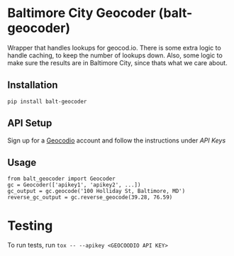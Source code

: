 # Baltimore City Geocoder (balt-geocoder)
Wrapper that handles lookups for geocod.io. There is some extra logic to handle caching, to keep the number of lookups down. Also, some logic to make sure the results are in Baltimore City, since thats what we care about. 

## Installation
`pip install balt-geocoder`

## API Setup
Sign up for a [Geocodio](https://www.geocod.io/) account and follow the instructions under *API Keys* 

## Usage

    from balt_geocoder import Geocoder
    gc = Geocoder(['apikey1', 'apikey2', ...])
    gc_output = gc.geocode('100 Holliday St, Baltimore, MD')
    reverse_gc_output = gc.reverse_geocode(39.28, 76.59)

# Testing
To run tests, run `tox -- --apikey <GEOCOODIO API KEY>`
